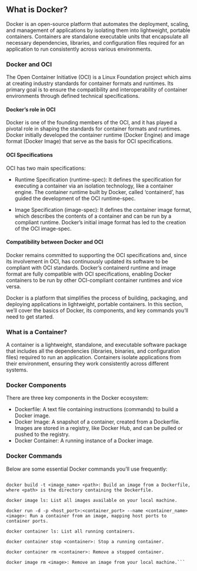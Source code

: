 ## What is Docker?
Docker is an open-source platform that automates the deployment, scaling, and management of applications by isolating them into lightweight, portable containers. Containers are standalone executable units that encapsulate all necessary dependencies, libraries, and configuration files required for an application to run consistently across various environments.

### Docker and OCI
The Open Container Initiative (OCI) is a Linux Foundation project which aims at creating industry standards for container formats and runtimes. Its primary goal is to ensure the compatibility and interoperability of container environments through defined technical specifications.

#### Docker’s role in OCI
Docker is one of the founding members of the OCI, and it has played a pivotal role in shaping the standards for container formats and runtimes. Docker initially developed the container runtime (Docker Engine) and image format (Docker Image) that serve as the basis for OCI specifications.

#### OCI Specifications
OCI has two main specifications:

- Runtime Specification (runtime-spec): It defines the specification for executing a container via an isolation technology, like a container engine. The container runtime built by Docker, called ‘containerd’, has guided the development of the OCI runtime-spec.

- Image Specification (image-spec): It defines the container image format, which describes the contents of a container and can be run by a compliant runtime. Docker’s initial image format has led to the creation of the OCI image-spec.

#### Compatibility between Docker and OCI
Docker remains committed to supporting the OCI specifications and, since its involvement in OCI, has continuously updated its software to be compliant with OCI standards. Docker’s containerd runtime and image format are fully compatible with OCI specifications, enabling Docker containers to be run by other OCI-compliant container runtimes and vice versa.

Docker is a platform that simplifies the process of building, packaging, and deploying applications in lightweight, portable containers. In this section, we’ll cover the basics of Docker, its components, and key commands you’ll need to get started.

### What is a Container?
A container is a lightweight, standalone, and executable software package that includes all the dependencies (libraries, binaries, and configuration files) required to run an application. Containers isolate applications from their environment, ensuring they work consistently across different systems.

### Docker Components
There are three key components in the Docker ecosystem:

- Dockerfile: A text file containing instructions (commands) to build a Docker image.
- Docker Image: A snapshot of a container, created from a Dockerfile. Images are stored in a registry, like Docker Hub, and can be pulled or pushed to the registry.
- Docker Container: A running instance of a Docker image.
### Docker Commands
Below are some essential Docker commands you’ll use frequently:

```docker pull <image>: Download an image from a registry, like Docker Hub.

docker build -t <image_name> <path>: Build an image from a Dockerfile, where <path> is the directory containing the Dockerfile.

docker image ls: List all images available on your local machine.

docker run -d -p <host_port>:<container_port> --name <container_name> <image>: Run a container from an image, mapping host ports to container ports.

docker container ls: List all running containers.

docker container stop <container>: Stop a running container.

docker container rm <container>: Remove a stopped container.

docker image rm <image>: Remove an image from your local machine.```

